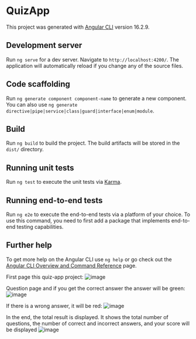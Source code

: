 # QuizApp

This project was generated with [Angular CLI](https://github.com/angular/angular-cli) version 16.2.9.

## Development server

Run `ng serve` for a dev server. Navigate to `http://localhost:4200/`. The application will automatically reload if you change any of the source files.

## Code scaffolding

Run `ng generate component component-name` to generate a new component. You can also use `ng generate directive|pipe|service|class|guard|interface|enum|module`.

## Build

Run `ng build` to build the project. The build artifacts will be stored in the `dist/` directory.

## Running unit tests

Run `ng test` to execute the unit tests via [Karma](https://karma-runner.github.io).

## Running end-to-end tests

Run `ng e2e` to execute the end-to-end tests via a platform of your choice. To use this command, you need to first add a package that implements end-to-end testing capabilities.

## Further help

To get more help on the Angular CLI use `ng help` or go check out the [Angular CLI Overview and Command Reference](https://angular.io/cli) page.

First page this quiz-app project:
![image](https://github.com/Maxsetovich/quiz-app/assets/107585969/137b8181-950e-4cec-8285-a1b5fce55a81)

Question page and if you get the correct answer the answer will be green:
![image](https://github.com/Maxsetovich/quiz-app/assets/107585969/21067949-1ebb-4994-9bf9-37bc2810d149)

If there is a wrong answer, it will be red:
![image](https://github.com/Maxsetovich/quiz-app/assets/107585969/641ba3f8-bdfb-4255-92bb-66a74232d4d1)

In the end, the total result is displayed. It shows the total number of questions, the number of correct and incorrect answers, and your score will be displayed
![image](https://github.com/Maxsetovich/quiz-app/assets/107585969/409b73f1-619a-4bcd-bb43-62a01fcdf863)

